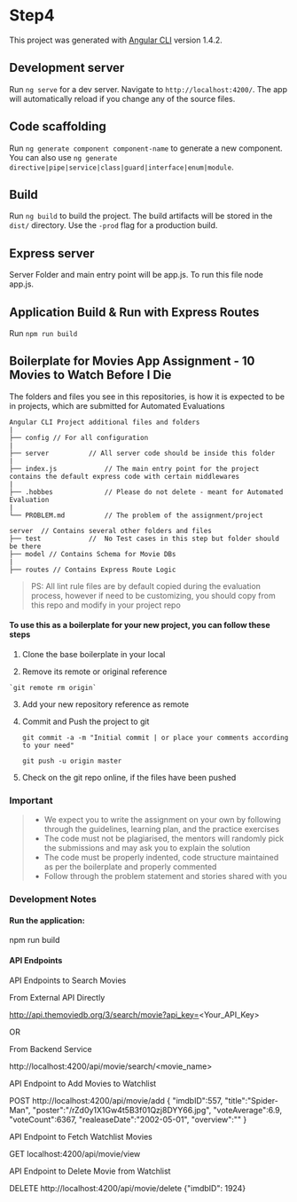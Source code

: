 # Step4

This project was generated with [Angular CLI](https://github.com/angular/angular-cli) version 1.4.2.

## Development server

Run `ng serve` for a dev server. Navigate to `http://localhost:4200/`. The app will automatically reload if you change any of the source files.

## Code scaffolding

Run `ng generate component component-name` to generate a new component. You can also use `ng generate directive|pipe|service|class|guard|interface|enum|module`.

## Build

Run `ng build` to build the project. The build artifacts will be stored in the `dist/` directory. Use the `-prod` flag for a production build.

## Express server
Server Folder and main entry point will be app.js. To run this file node app.js.

## Application Build & Run with Express Routes
Run `npm run build`

## Boilerplate for Movies App Assignment - 10 Movies to Watch Before I Die

The folders and files you see in this repositories, is how it is expected to be in projects, which are submitted for Automated Evaluations

    Angular CLI Project additional files and folders
    |
    ├── config // For all configuration
    |
    ├── server          // All server code should be inside this folder
    |
    ├── index.js            // The main entry point for the project contains the default express code with certain middlewares
    |
    ├── .hobbes             // Please do not delete - meant for Automated Evaluation
    |
    └── PROBLEM.md          // The problem of the assignment/project

    server  // Contains several other folders and files
    ├── test            //  No Test cases in this step but folder should be there
    ├── model // Contains Schema for Movie DBs    
    |
    ├── routes // Contains Express Route Logic


> PS: All lint rule files are by default copied during the evaluation process, however if need to be customizing, you should copy from this repo and modify in your project repo


#### To use this as a boilerplate for your new project, you can follow these steps

1. Clone the base boilerplate in your local

  2. Remove its remote or original reference

    `git remote rm origin`

3. Add your new repository reference as remote

4. Commit and Push the project to git

    `git commit -a -m "Initial commit | or place your comments according to your need"`

    `git push -u origin master`

5. Check on the git repo online, if the files have been pushed

### Important
> - We expect you to write the assignment on your own by following through the guidelines, learning plan, and the practice exercises
> - The code must not be plagiarised, the mentors will randomly pick the submissions and may ask you to explain the solution
> - The code must be properly indented, code structure maintained as per the boilerplate and properly commented
> - Follow through the problem statement and stories shared with you


### Development Notes

#### Run the application:

npm run build

#### API Endpoints

API Endpoints to Search Movies

From External API Directly

http://api.themoviedb.org/3/search/movie?api_key=<Your_API_Key>

OR

From Backend Service

http://localhost:4200/api/movie/search/<movie_name>


API Endpoint to Add Movies to Watchlist

POST
http://localhost:4200/api/movie/add
{
"imdbID":557,
"title":"Spider-Man",
"poster":"/rZd0y1X1Gw4t5B3f01Qzj8DYY66.jpg",
"voteAverage":6.9,
"voteCount":6367,
"realeaseDate":"2002-05-01",
"overview":""
}



API Endpoint to Fetch Watchlist Movies

GET
localhost:4200/api/movie/view



API Endpoint to Delete Movie from Watchlist

DELETE
http://localhost:4200/api/movie/delete
{"imdbID": 1924}




